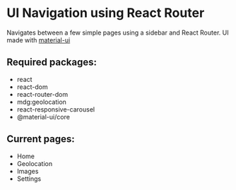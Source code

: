 UI Navigation using React Router
================================

Navigates between a few simple pages using a sidebar and React Router.
UI made with [material-ui](https://v0.material-ui.com/#/)

Required packages:
------------------

* react
* react-dom
* react-router-dom
* mdg:geolocation
* react-responsive-carousel
* @material-ui/core

Current pages:
--------------

* Home
* Geolocation
* Images
* Settings


